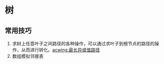 # 树

## 常用技巧

1. 求树上任意叶子之间路径的各种操作，可以通过求叶子到根节点的路径的操作，从而进行转化。[acwing:最长异或值路径](https://www.acwing.com/problem/content/146/)
2. 数组模拟邻接表